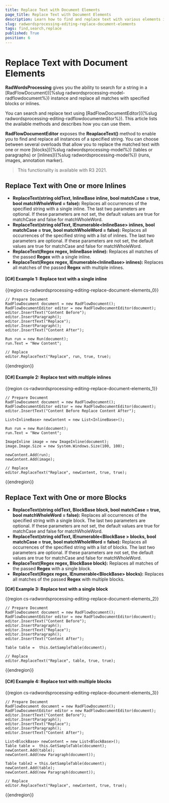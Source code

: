```yaml
---
title: Replace Text with Document Elements
page_title: Replace Text with Document Elements
description: Learn how to find and replace text with various elements in a document using WordsProcessing.
slug: radwordsprocessing-editing-replace-document-elements
tags: find,search,replace
published: True
position: 6
---
```


# Replace Text with Document Elements

**RadWordsProcessing** gives you the ability to search for a string in a [RadFlowDocument]({%slug radwordsprocessing-model-radflowdocument%}) instance and replace all matches with specified blocks or inlines. 

You can search and replace text  using [RadFlowDocumentEditor]({%slug radwordsprocessing-editing-radflowdocumenteditor%}). This article lists the available methods and describes how you can use them.

**RadFlowDocumentEditor** exposes the **ReaplaceText()** method to enable you to find and replace all instances of a specified string. You can choose between several overloads that allow you to replace the matched text with one or more [blocks]({%slug radwordsprocessing-model%}) (tables or paragraphs) or [inlines]({%slug radwordsprocessing-model%}) (runs, images, annotation marker). 

> This functionality is available with R3 2021.


## Replace Text with One or more Inlines

* __ReplaceText(string oldText, InlineBase inline, bool matchCase = true, bool matchWholeWord = false):__ Replaces all occurrences of the specified string with a single inline. The last two parameters are optional. If these parameters are not set, the default values are true for matchCase and false for matchWholeWord.
* __ReplaceText(string oldText, IEnumerable\<InlineBase\> inlines, bool matchCase = true, bool matchWholeWord = false):__ Replaces all occurrences of the specified string with a list of inlines. The last two parameters are optional. If these parameters are not set, the default values are true for matchCase and false for matchWholeWord.
* __ReplaceText(Regex regex, InlineBase inline):__ Replaces all matches of the passed **Regex** with a single inline. 
* __ReplaceText(Regex regex, IEnumerable\<InlineBase\> inlines):__ Replaces all matches of the passed **Regex** with multiple inlines. 

#### **[C#] Example 1: Replace text with a single inline**

{{region cs-radwordsprocessing-editing-replace-document-elements_0}}

	// Prepare Document 
	RadFlowDocument document = new RadFlowDocument();
	RadFlowDocumentEditor editor = new RadFlowDocumentEditor(document);
	editor.InsertText("Content Before");
	editor.InsertParagraph();
	editor.InsertText("Replace");
	editor.InsertParagraph();
	editor.InsertText("Content After");

	Run run = new Run(document);
	run.Text = "New Content";

	// Replace 
	editor.ReplaceText("Replace", run, true, true);

{{endregion}}

#### **[C#] Example 2: Replace text with multiple inlines**

{{region cs-radwordsprocessing-editing-replace-document-elements_1}}

	// Prepare Document
	RadFlowDocument document = new RadFlowDocument();
	RadFlowDocumentEditor editor = new RadFlowDocumentEditor(document);
	editor.InsertText("Content Before Replace Content After");
	
	List<InlineBase> newContent = new List<InlineBase>();
	
	Run run = new Run(document);
	run.Text = "New Content";
	
	ImageInline image = new ImageInline(document);
	image.Image.Size = new System.Windows.Size(100, 100);
	
	newContent.Add(run);
	newContent.Add(image);
	
	// Replace
	editor.ReplaceText("Replace", newContent, true, true);

{{endregion}}

## Replace Text with One or more Blocks 

* __ReplaceText(string oldText, BlockBase block, bool matchCase = true, bool matchWholeWord = false):__ Replaces all occurrences of the specified string with a single block. The last two parameters are optional. If these parameters are not set, the default values are true for matchCase and false for matchWholeWord.
* __ReplaceText(string oldText, IEnumerable\<BlockBase \> blocks, bool matchCase = true, bool matchWholeWord = false):__ Replaces all occurrences of the specified string with a list of blocks. The last two parameters are optional. If these parameters are not set, the default values are true for matchCase and false for matchWholeWord.
* __ReplaceText(Regex regex, BlockBase block):__ Replaces all matches of the passed **Regex** with a single block. 
* __ReplaceText(Regex regex, IEnumerable\<BlockBase\> blocks):__ Replaces all matches of the passed **Regex** with multiple blocks. 

**[C#] Example 3: Replace text with a single block**

{{region cs-radwordsprocessing-editing-replace-document-elements_2}}

    // Prepare Document
    RadFlowDocument document = new RadFlowDocument();
    RadFlowDocumentEditor editor = new RadFlowDocumentEditor(document);
    editor.InsertText("Content Before");
    editor.InsertParagraph();
    editor.InsertText("Replace");
    editor.InsertParagraph();
    editor.InsertText("Content After");
    
    Table table =  this.GetSampleTable(document);
    
    // Replace
    editor.ReplaceText("Replace", table, true, true);

{{endregion}}

#### **[C#] Example 4: Replace text with multiple blocks**

{{region cs-radwordsprocessing-editing-replace-document-elements_3}}

    // Prepare Document
    RadFlowDocument document = new RadFlowDocument();
    RadFlowDocumentEditor editor = new RadFlowDocumentEditor(document);
    editor.InsertText("Content Before");
    editor.InsertParagraph();
    editor.InsertText("Replace");
    editor.InsertParagraph();
    editor.InsertText("Content After");
    
    List<BlockBase> newContent = new List<BlockBase>();
    Table table =  this.GetSampleTable(document);
    newContent.Add(table);
    newContent.Add(new Paragraph(document));
    
    Table table2 = this.GetSampleTable(document);
    newContent.Add(table);
    newContent.Add(new Paragraph(document));
     
    // Replace
    editor.ReplaceText("Replace", newContent, true, true);
{{endregion}}

